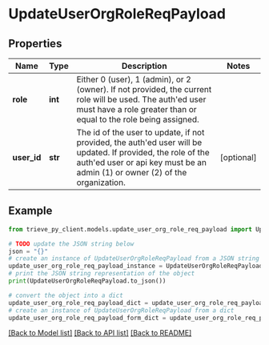 # UpdateUserOrgRoleReqPayload


## Properties

Name | Type | Description | Notes
------------ | ------------- | ------------- | -------------
**role** | **int** | Either 0 (user), 1 (admin), or 2 (owner). If not provided, the current role will be used. The auth&#39;ed user must have a role greater than or equal to the role being assigned. | 
**user_id** | **str** | The id of the user to update, if not provided, the auth&#39;ed user will be updated. If provided, the role of the auth&#39;ed user or api key must be an admin (1) or owner (2) of the organization. | [optional] 

## Example

```python
from trieve_py_client.models.update_user_org_role_req_payload import UpdateUserOrgRoleReqPayload

# TODO update the JSON string below
json = "{}"
# create an instance of UpdateUserOrgRoleReqPayload from a JSON string
update_user_org_role_req_payload_instance = UpdateUserOrgRoleReqPayload.from_json(json)
# print the JSON string representation of the object
print(UpdateUserOrgRoleReqPayload.to_json())

# convert the object into a dict
update_user_org_role_req_payload_dict = update_user_org_role_req_payload_instance.to_dict()
# create an instance of UpdateUserOrgRoleReqPayload from a dict
update_user_org_role_req_payload_form_dict = update_user_org_role_req_payload.from_dict(update_user_org_role_req_payload_dict)
```
[[Back to Model list]](../README.md#documentation-for-models) [[Back to API list]](../README.md#documentation-for-api-endpoints) [[Back to README]](../README.md)


